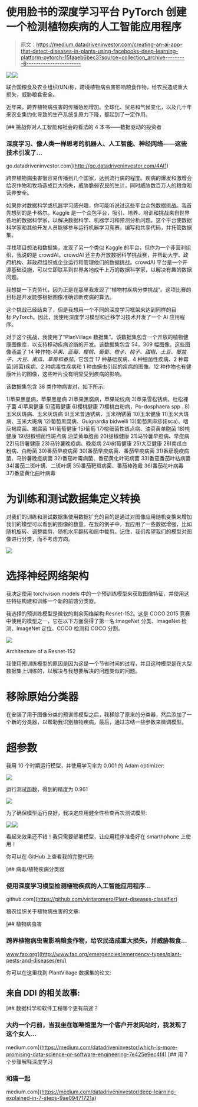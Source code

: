 # 使用脸书的深度学习平台 PyTorch 创建一个检测植物疾病的人工智能应用程序

> 原文：<https://medium.datadriveninvestor.com/creating-an-ai-app-that-detect-diseases-in-plants-using-facebooks-deep-learning-platform-pytorch-15faaeb6bec3?source=collection_archive---------6----------------------->

[![](img/9fe987d7ed0d1c2f21f416102a436623.png)](http://www.track.datadriveninvestor.com/1B9E)![](img/d165bb457998b5effe83802db52c02d5.png)

联合国粮食及农业组织(UN)称，跨境植物病虫害影响粮食作物，给农民造成重大损失，威胁粮食安全。

近年来，跨界植物病虫害的传播急剧增加。全球化、贸易和气候变化，以及几十年来农业集约化导致的生产系统复原力下降，都起到了一定作用。

[](http://go.datadriveninvestor.com/4AI1) [## 挑战你对人工智能和社会的看法的 4 本书——数据驱动的投资者

### 深度学习、像人类一样思考的机器人、人工智能、神经网络——这些技术引发了…

go.datadriveninvestor.com](http://go.datadriveninvestor.com/4AI1) 

跨界植物病虫害很容易传播到几个国家，达到流行病的程度。疾病的爆发和激增会给农作物和牧场造成巨大损失，威胁脆弱农民的生计，同时威胁数百万人的粮食和营养安全。

如果你对数据科学或机器学习感兴趣，你可能听说过这些平台众包数据挑战。我首先想到的是卡格尔。Kaggle 是一个众包平台，吸引、培养、培训和挑战来自世界各地的数据科学家，以解决数据科学、机器学习和预测分析问题。这个平台使数据科学家和其他开发人员能够参与运行机器学习竞赛，编写和共享代码，并托管数据集。

寻找项目想法和数据集，发现了另一个类似 Kaggle 的平台，但作为一个非营利组织，我说的是 crowdAI。crowdAI 还主办开放数据科学挑战赛，并帮助大学、政府机构、非政府组织或企业运行和管理他们的数据挑战。crowdAI 平台是一个开源基础设施，可以立即联系到世界各地成千上万的数据科学家，以解决有趣的数据问题。

我想提一下克劳代，因为正是在那里我发现了“植物村疾病分类挑战”。这项比赛的目标是开发能够根据图像准确诊断疾病的算法。

这个挑战已经结束了，但是我想用一个不同的深度学习框架来达到同样的目标:PyTorch。因此，我使用深度学习模型和迁移学习技术开发了一个 AI 应用程序。

对于这个挑战，我使用了“PlanVillage 数据集”。该数据集包含一个开放的植物健康图像库，以支持移动疾病诊断的开发。该数据集包含 54，309 幅图像。这些图像涵盖了 14 种作物:*苹果、蓝莓、樱桃、葡萄、橙子、桃子、甜椒、土豆、覆盆子、大豆、南瓜、草莓和番茄*。它包含 17 种基础疾病、4 种细菌性疾病、2 种霉菌(卵菌)疾病、2 种病毒性疾病和 1 种由螨虫引起的疾病的图像。12 种作物也有健康叶片的图像，这些叶片没有明显受到疾病的影响。

该数据集包含 38 类作物病害对，如下所示:

1)苹果黑星病，苹果黑星病
2)苹果黑腐病，苹果轮纹病
3)苹果雪松锈病，杜松裸子菌
4)苹果健康 5)蓝莓健康 6)樱桃健康 7)樱桃白粉病，Po-dosphaera spp .
8)玉米灰斑病、玉米灰斑病
9)玉米普通锈病、玉米柄锈菌
10)玉米健康
11)玉米大斑病、玉米大斑病
12)葡萄黑腐病、Guignardia bidwelli
13)葡萄黑麻疹(Esca)、嗜灰褐腐菌、褐腐菌
14)葡萄健康
15)葡萄
17)桃细菌性斑点病、油菜黄单胞菌
18)桃健康 19)甜椒细菌性斑点病
油菜黄单胞菌
20)甜椒健康
21)马铃薯早疫病、早疫病
22)马铃薯健康
23)马铃薯晚疫病、晚疫病
24)树莓健康
25)大豆健康
26)南瓜白粉病、白粉菌 30)番茄早疫病菌
30)番茄早疫病菌、番茄早疫病菌
31)番茄晚疫病菌、马铃薯晚疫病菌
32)番茄叶霉病菌、番茄黄化叶斑病菌
33)番茄番茄叶枯病菌
34)番茄二斑叶螨、二斑叶螨
35)番茄靶斑病菌、番茄棒孢霉
36)番茄花叶病毒
37)番茄黄化曲叶病毒

# 为训练和测试数据集定义转换

对我们的训练和测试数据集使用数据扩充的目的是通过对图像应用随机变换来增加我们的模型可以看到的图像的数量。在我的例子中，我应用了一些数据增强，比如随机旋转、调整裁剪、随机水平翻转和居中裁剪。记住，我们希望我们的模型对图像进行分类，而不考虑方向。

![](img/db61c3e564b8568335d9be3f794697cb.png)

# 选择神经网络架构

我决定使用 torchvision.models 中的一个预训练模型来获取图像特征，并使用这些特征构建和训练一个新的前馈分类器。

我选择的预训练模型是微软的剩余网络架构:Resnet-152。这是 COCO 2015 竞赛中使用的模型之一，它在以下方面获得了第一名:ImageNet 分类、ImageNet 检测、ImageNet 定位、COCO 检测和 COCO 分割。

![](img/80ee7b90e6537f9c0c961f1614eb6c30.png)

Architecture of a Resnet-152

我使用预训练模型的原因是因为这是一个节省时间的过程，并且这种模型是在大型数据集上训练的，以解决与我想要解决的问题类似的问题。

# 移除原始分类器

在安装了用于图像分类的预训练模型之后，我移除了原来的分类器，然后添加了一个新的分类器，以帮助我识别植物疾病，最后，通过冻结一些参数来微调模型。

# 超参数

我用 10 个时期运行模型，并使用学习率为 0.001 的 Adam optimizer:

![](img/d373f09cf19b3b6dce4e920bae381ffd.png)

运行测试函数，得到的精度为 0.961

![](img/7b6369def8df30abc687735635a17f0e.png)

为了确保模型运行良好，我决定应用健全性检查再次测试模型:

![](img/1af5d865255d668ecdced4dc592ea7c3.png)![](img/81d1f37cc3125d0fb6d2d0a4514504b8.png)

看起来效果还不错！我只需要部署模型，让应用程序准备好在 smarthphone 上使用！

你可以在 GitHub 上查看我的完整代码:

[](https://github.com/viritaromero/Plant-diseases-classifier) [## 病毒/植物疾病分类器

### 使用深度学习模型检测植物疾病的人工智能应用程序…

github.com](https://github.com/viritaromero/Plant-diseases-classifier) 

粮农组织关于植物病虫害的文章:

[](http://www.fao.org/emergencies/emergency-types/plant-pests-and-diseases/en/) [## 植物病虫害

### 跨界植物病虫害影响粮食作物，给农民造成重大损失，并威胁粮食…

www.fao.org](http://www.fao.org/emergencies/emergency-types/plant-pests-and-diseases/en/) 

你可以在这里找到 PlantVillage 数据集的论文:

## 来自 DDI 的相关故事:

[](https://medium.com/datadriveninvestor/which-is-more-promising-data-science-or-software-engineering-7e425e9ec4f4) [## 数据科学和软件工程哪个更有前途？

### 大约一个月前，当我坐在咖啡馆里为一个客户开发网站时，我发现了这个女人…

medium.com](https://medium.com/datadriveninvestor/which-is-more-promising-data-science-or-software-engineering-7e425e9ec4f4) [](https://medium.com/datadriveninvestor/deep-learning-explained-in-7-steps-9ae09471721a) [## 用 7 个步骤解释深度学习

### 和猫一起

medium.com](https://medium.com/datadriveninvestor/deep-learning-explained-in-7-steps-9ae09471721a)
